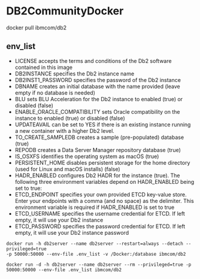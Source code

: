 # DB2CommunityDocker

docker pull ibmcom/db2


## env_list
- LICENSE accepts the terms and conditions of the Db2 software contained in this image
- DB2INSTANCE specifies the Db2 instance name
- DB2INST1_PASSWORD specifies the password of the Db2 instance
- DBNAME creates an initial database with the name provided (leave empty if no database is needed)
- BLU sets BLU Acceleration for the Db2 instance to enabled (true) or disabled (false)
- ENABLE_ORACLE_COMPATIBILITY sets Oracle compatibility on the instance to enabled (true) or disabled (false)
- UPDATEAVAIL can be set to YES if there is an existing instance running a new container with a higher Db2 level.
- TO_CREATE_SAMPLEDB creates a sample (pre-populated) database (true)
- REPODB creates a Data Server Manager repository database (true)
- IS_OSXFS identifies the operating system as macOS (true)
- PERSISTENT_HOME disables persistent storage for the home directory (used for Linux and macOS installs) (false)
- HADR_ENABLED configures Db2 HADR for the instance (true). The following three environment variables depend on HADR_ENABLED being set to true:
- ETCD_ENDPOINT specifies your own provided ETCD key-value store. Enter your endpoints with a comma (and no space) as the delimiter. This environment variable is required if HADR_ENABLED is set to true
- ETCD_USERNAME specifies the username credential for ETCD. If left empty, it will use your Db2 instance
- ETCD_PASSWORD specifies the password credential for ETCD. If left empty, it will use your Db2 instance password

```
docker run -h db2server --name db2server --restart=always --detach --privileged=true 
-p 50000:50000 --env-file .env_list -v /Docker:/database ibmcom/db2
```

```
docker run -d -h db2server --name db2server --rm --privileged=true -p 50000:50000 --env-file .env_list ibmcom/db2
```
